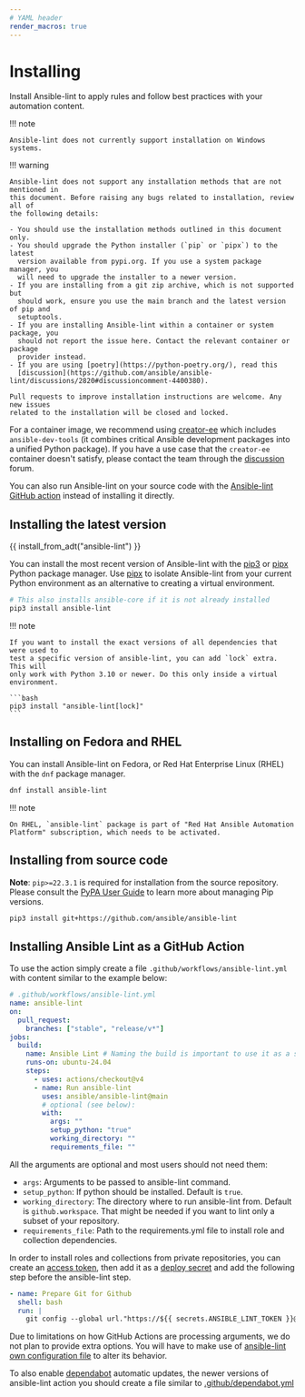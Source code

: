 ```yaml
---
# YAML header
render_macros: true
---
```


# Installing

Install Ansible-lint to apply rules and follow best practices with your
automation content.

!!! note

    Ansible-lint does not currently support installation on Windows systems.

!!! warning

    Ansible-lint does not support any installation methods that are not mentioned in
    this document. Before raising any bugs related to installation, review all of
    the following details:

    - You should use the installation methods outlined in this document only.
    - You should upgrade the Python installer (`pip` or `pipx`) to the latest
      version available from pypi.org. If you use a system package manager, you
      will need to upgrade the installer to a newer version.
    - If you are installing from a git zip archive, which is not supported but
      should work, ensure you use the main branch and the latest version of pip and
      setuptools.
    - If you are installing Ansible-lint within a container or system package, you
      should not report the issue here. Contact the relevant container or package
      provider instead.
    - If you are using [poetry](https://python-poetry.org/), read this
      [discussion](https://github.com/ansible/ansible-lint/discussions/2820#discussioncomment-4400380).

    Pull requests to improve installation instructions are welcome. Any new issues
    related to the installation will be closed and locked.

For a container image, we recommend using
[creator-ee](https://github.com/ansible/creator-ee/) which includes
`ansible-dev-tools` (it combines critical Ansible development packages into a
unified Python package). If you have a use case that the `creator-ee` container
doesn't satisfy, please contact the team through the
[discussion](https://github.com/ansible/ansible-lint/discussions) forum.

You can also run Ansible-lint on your source code with the
[Ansible-lint GitHub action](https://github.com/marketplace/actions/run-ansible-lint)
instead of installing it directly.

## Installing the latest version

{{ install_from_adt("ansible-lint") }}

You can install the most recent version of Ansible-lint with the [pip3] or
[pipx] Python package manager. Use [pipx] to isolate Ansible-lint from your
current Python environment as an alternative to creating a virtual environment.

```bash
# This also installs ansible-core if it is not already installed
pip3 install ansible-lint
```

!!! note

    If you want to install the exact versions of all dependencies that were used to
    test a specific version of ansible-lint, you can add `lock` extra. This will
    only work with Python 3.10 or newer. Do this only inside a virtual environment.

    ```bash
    pip3 install "ansible-lint[lock]"
    ```

## Installing on Fedora and RHEL

You can install Ansible-lint on Fedora, or Red Hat Enterprise Linux (RHEL) with
the `dnf` package manager.

```bash
dnf install ansible-lint
```

!!! note

    On RHEL, `ansible-lint` package is part of "Red Hat Ansible Automation
    Platform" subscription, which needs to be activated.

## Installing from source code

**Note**: `pip>=22.3.1` is required for installation from the source repository.
Please consult the [PyPA User Guide] to learn more about managing Pip versions.

```bash
pip3 install git+https://github.com/ansible/ansible-lint
```

[installing_from_source]: https://pypi.org/project/pip/
[pip3]: https://pypi.org/project/pip/
[pipx]: https://pypa.github.io/pipx/
[pypa user guide]:
  https://packaging.python.org/en/latest/tutorials/installing-packages/#ensure-pip-setuptools-and-wheel-are-up-to-date

## Installing Ansible Lint as a GitHub Action

To use the action simply create a file `.github/workflows/ansible-lint.yml` with
content similar to the example below:

```yaml
# .github/workflows/ansible-lint.yml
name: ansible-lint
on:
  pull_request:
    branches: ["stable", "release/v*"]
jobs:
  build:
    name: Ansible Lint # Naming the build is important to use it as a status check
    runs-on: ubuntu-24.04
    steps:
      - uses: actions/checkout@v4
      - name: Run ansible-lint
        uses: ansible/ansible-lint@main
        # optional (see below):
        with:
          args: ""
          setup_python: "true"
          working_directory: ""
          requirements_file: ""
```

All the arguments are optional and most users should not need them:

- `args`: Arguments to be passed to ansible-lint command.
- `setup_python`: If python should be installed. Default is `true`.
- `working_directory`: The directory where to run ansible-lint from. Default is
  `github.workspace`. That might be needed if you want to lint only a subset of
  your repository.
- `requirements_file`: Path to the requirements.yml file to install role and
  collection dependencies.

In order to install roles and collections from private repositories, you can
create an
[access token](https://docs.github.com/en/authentication/keeping-your-account-and-data-secure/managing-your-personal-access-tokens#about-personal-access-tokens),
then add it as a
[deploy secret](https://docs.github.com/en/actions/security-for-github-actions/security-guides/using-secrets-in-github-actions#creating-secrets-for-a-repository)
and add the following step before the ansible-lint step.
<!-- {% raw %} -->
```yaml
- name: Prepare Git for Github
  shell: bash
  run: |
    git config --global url."https://${{ secrets.ANSIBLE_LINT_TOKEN }}@github.com".insteadOf "https://github.com"

```
<!-- {% endraw %} -->

Due to limitations on how GitHub Actions are processing arguments, we do not
plan to provide extra options. You will have to make use of
[ansible-lint own configuration file](https://ansible.readthedocs.io/projects/lint/configuring/)
to alter its behavior.

To also enable [dependabot][dependabot] automatic updates, the newer versions of
ansible-lint action you should create a file similar to
[.github/dependabot.yml][.github/dependabot.yml]

[dependabot]: https://docs.github.com/en/code-security/dependabot
[.github/dependabot.yml]:
  https://github.com/ansible/ansible-lint/blob/main/.github/dependabot.yml#L13-L19
